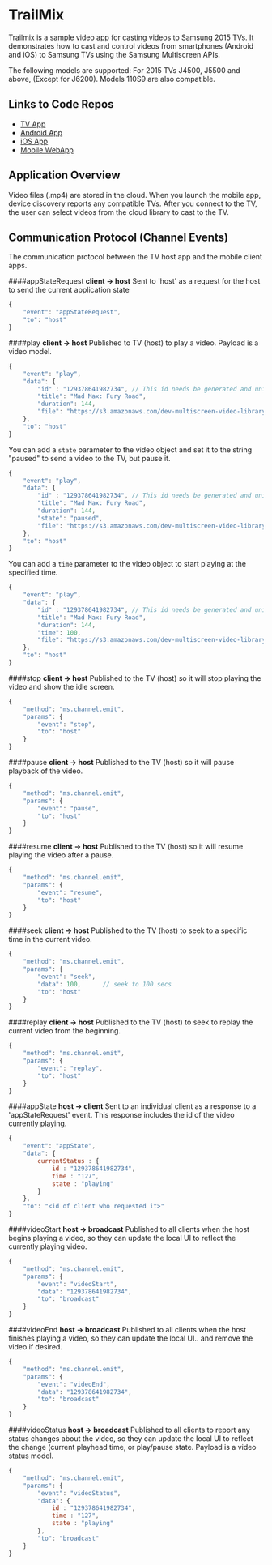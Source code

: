 # TrailMix

Trailmix is a sample video app for casting videos to Samsung 2015 TVs.
It demonstrates how to cast and control videos from smartphones (Android and iOS)
to Samsung TVs using the Samsung Multiscreen APIs.

The following models are supported: For 2015 TVs
J4500, J5500 and above, (Except for J6200). Models 110S9 are also compatible.

## Links to Code Repos

- [TV App](https://github.com/MultiScreenSDK/trailmix-tv)
- [Android App](https://github.com/MultiScreenSDK/trailmix-android)
- [iOS App](https://github.com/MultiScreenSDK/trailmix-ios-swift)
- [Mobile WebApp](https://github.com/MultiScreenSDK/trailmix-webapp)

## Application Overview

Video files (.mp4) are stored in the cloud. When you launch the mobile app, device discovery reports any compatible TVs. After you connect to the TV, the user can select videos from the cloud library to cast to the TV.

## Communication Protocol (Channel Events)

The communication protocol between the TV host app and the mobile client apps.

####appStateRequest
**client -> host**
Sent to 'host' as a request for the host to send the current application state
```javascript
{
    "event": "appStateRequest",
    "to": "host"
}
```

####play
**client -> host**
Published to TV (host) to play a video. Payload is a video model.
```javascript
{
    "event": "play",
    "data": {
        "id" : "129378641982734", // This id needs be generated and unique per play
        "title": "Mad Max: Fury Road",
        "duration": 144,
        "file": "https://s3.amazonaws.com/dev-multiscreen-video-library/trailers/Mad_Max_Fury_Road_2015_Trailer_F4_5.1-1080p-HDTN.mp4",
    },
    "to": "host"
}
```

You can add a `state` parameter to the video object and set it to the string "paused"
to send a video to the TV, but pause it.
```javascript
{
    "event": "play",
    "data": {
        "id" : "129378641982734", // This id needs be generated and unique per play
        "title": "Mad Max: Fury Road",
        "duration": 144,
        "state": "paused",
        "file": "https://s3.amazonaws.com/dev-multiscreen-video-library/trailers/Mad_Max_Fury_Road_2015_Trailer_F4_5.1-1080p-HDTN.mp4",
    },
    "to": "host"
}
```

You can add a `time` parameter to the video object to start playing at the specified time.
```javascript
{
    "event": "play",
    "data": {
        "id" : "129378641982734", // This id needs be generated and unique per play
        "title": "Mad Max: Fury Road",
        "duration": 144,
        "time": 100,
        "file": "https://s3.amazonaws.com/dev-multiscreen-video-library/trailers/Mad_Max_Fury_Road_2015_Trailer_F4_5.1-1080p-HDTN.mp4",
    },
    "to": "host"
}
```

####stop
**client -> host**
Published to the TV (host) so it will stop playing the video and show the idle screen.
```javascript
{
    "method": "ms.channel.emit",
    "params": {
        "event": "stop",
        "to": "host"
    }
}
```

####pause
**client -> host**
Published to the TV (host) so it will pause playback of the video.
```javascript
{
    "method": "ms.channel.emit",
    "params": {
        "event": "pause",
        "to": "host"
    }
}
```

####resume
**client -> host**
Published to the TV (host) so it will resume playing the video after a pause.
```javascript
{
    "method": "ms.channel.emit",
    "params": {
        "event": "resume",
        "to": "host"
    }
}
```

####seek
**client -> host**
Published to the TV (host) to seek to a specific time in the current video.
```javascript
{
    "method": "ms.channel.emit",
    "params": {
        "event": "seek",
        "data": 100,      // seek to 100 secs
        "to": "host"
    }
}
```

####replay
**client -> host**
Published to the TV (host) to seek to replay the current video from the beginning.
```javascript
{
    "method": "ms.channel.emit",
    "params": {
        "event": "replay",
        "to": "host"
    }
}
```

####appState
**host -> client**
Sent to an individual client as a response to a 'appStateRequest' event. This response includes the id of the video currently playing.

```javascript
{
    "event": "appState",
    "data": {
        currentStatus : {
            id : "129378641982734",
            time : "127",
            state : "playing"
        }
    },
    "to": "<id of client who requested it>"
}
```

####videoStart
**host -> broadcast**
Published to all clients when the host begins playing a video, so they can update the local UI to reflect the currently playing video.
```javascript
{
    "method": "ms.channel.emit",
    "params": {
        "event": "videoStart",
        "data": "129378641982734",
        "to": "broadcast"
    }
}
```

####videoEnd
**host -> broadcast**
Published to all clients when the host finishes playing a video, so they can update the local UI.. and remove the video if desired.
```javascript
{
    "method": "ms.channel.emit",
    "params": {
        "event": "videoEnd",
        "data": "129378641982734",
        "to": "broadcast"
    }
}
```

####videoStatus
**host -> broadcast**
Published to all clients to report any status changes about the video, so they can update the local UI to reflect the change (current playhead time, or play/pause state. Payload is a video status model.
```javascript
{
    "method": "ms.channel.emit",
    "params": {
        "event": "videoStatus",
        "data": {
            id : "129378641982734",
            time : "127",
            state : "playing"
        },
        "to": "broadcast"
    }
}
```
